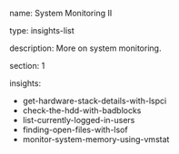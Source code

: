 name: System Monitoring II

type: insights-list

description: More on system monitoring.

section: 1

insights:
   - get-hardware-stack-details-with-lspci
   - check-the-hdd-with-badblocks
   - list-currently-logged-in-users
   - finding-open-files-with-lsof
   - monitor-system-memory-using-vmstat
